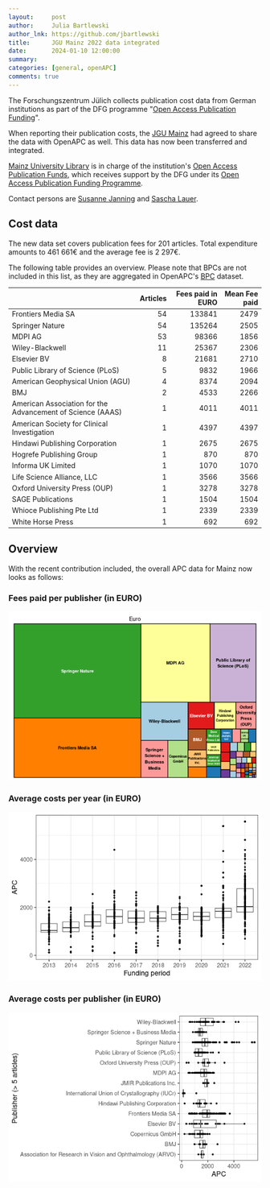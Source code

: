 ```yaml
---
layout:     post
author:     Julia Bartlewski
author_lnk: https://github.com/jbartlewski
title:      JGU Mainz 2022 data integrated
date:       2024-01-10 12:00:00
summary:    
categories: [general, openAPC]
comments: true
---
```




The Forschungszentrum Jülich collects publication cost data from German institutions as part of the DFG programme "[Open Access Publication Funding](https://www.fz-juelich.de/en/zb/open-science/open-access/monitoring-dfg-oa-publication-funding)".

When reporting their publication costs, the [JGU Mainz](https://www.uni-mainz.de/en/) had agreed to share the data with OpenAPC as well. This data has now been transferred and integrated.

[Mainz University Library](https://www.ub.uni-mainz.de/en) is in charge of the institution's [Open Access Publication Funds](https://www.ub.uni-mainz.de/de/open-access/foerderkriterien-open-access),
which receives support by the DFG under its [Open Access Publication Funding Programme](https://www.dfg.de/en/research_funding/programmes/infrastructure/lis/open_access/infrastructure_funding/).

Contact persons are [Susanne Janning](mailto:s.janning@ub.uni-mainz.de) and [Sascha Lauer](mailto:s.lauer@ub.uni-mainz.de).

## Cost data



The new data set covers publication fees for 201 articles. Total expenditure amounts to 461 661€ and the average fee is 2 297€.

The following table provides an overview. Please note that BPCs are not included in this list, as they are aggregated in OpenAPC's [BPC](https://github.com/OpenAPC/openapc-de/blob/master/data/bpc.csv) dataset.



|                                                           | Articles| Fees paid in EURO| Mean Fee paid|
|:----------------------------------------------------------|--------:|-----------------:|-------------:|
|Frontiers Media SA                                         |       54|            133841|          2479|
|Springer Nature                                            |       54|            135264|          2505|
|MDPI AG                                                    |       53|             98366|          1856|
|Wiley-Blackwell                                            |       11|             25367|          2306|
|Elsevier BV                                                |        8|             21681|          2710|
|Public Library of Science (PLoS)                           |        5|              9832|          1966|
|American Geophysical Union (AGU)                           |        4|              8374|          2094|
|BMJ                                                        |        2|              4533|          2266|
|American Association for the Advancement of Science (AAAS) |        1|              4011|          4011|
|American Society for Clinical Investigation                |        1|              4397|          4397|
|Hindawi Publishing Corporation                             |        1|              2675|          2675|
|Hogrefe Publishing Group                                   |        1|               870|           870|
|Informa UK Limited                                         |        1|              1070|          1070|
|Life Science Alliance, LLC                                 |        1|              3566|          3566|
|Oxford University Press (OUP)                              |        1|              3278|          3278|
|SAGE Publications                                          |        1|              1504|          1504|
|Whioce Publishing Pte Ltd                                  |        1|              2339|          2339|
|White Horse Press                                          |        1|               692|           692|



## Overview

With the recent contribution included, the overall APC data for Mainz now looks as follows:

### Fees paid per publisher (in EURO)

![plot of chunk tree_mainz_2024_01_10_full](/figure/tree_mainz_2024_01_10_full-1.png)

###  Average costs per year (in EURO)

![plot of chunk box_mainz_2024_01_10_year_full](/figure/box_mainz_2024_01_10_year_full-1.png)

###  Average costs per publisher (in EURO)

![plot of chunk box_mainz_2024_01_10_publisher_full](/figure/box_mainz_2024_01_10_publisher_full-1.png)
